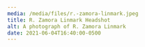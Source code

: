 ```yaml
---
media: /media/files/r.-zamora-linmark.jpeg
title: R. Zamora Linmark Headshot
alt: A photograph of R. Zamora Linmark
date: 2021-06-04T16:40:00-0500
---
```

